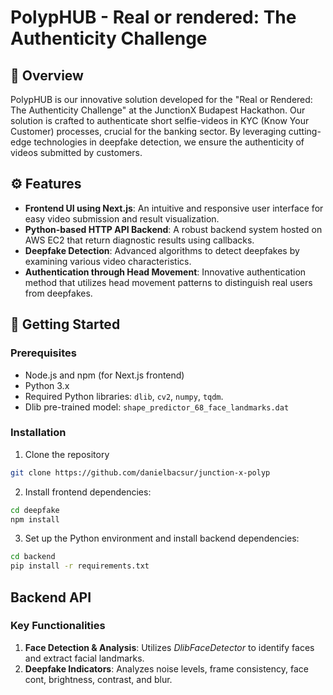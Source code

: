 # PolypHUB - Real or rendered: The Authenticity Challenge

## 📜 Overview

PolypHUB is our innovative solution developed for the "Real or Rendered: The Authenticity Challenge" at the JunctionX Budapest Hackathon. Our solution is crafted to authenticate short selfie-videos in KYC (Know Your Customer) processes, crucial for the banking sector. By leveraging cutting-edge technologies in deepfake detection, we ensure the authenticity of videos submitted by customers.

## ⚙️ Features

* **Frontend UI using Next.js**: An intuitive and responsive user interface for easy video submission and result visualization.
* **Python-based HTTP API Backend**: A robust backend system hosted on AWS EC2 that return diagnostic results using callbacks.
* **Deepfake Detection**: Advanced algorithms to detect deepfakes by examining various video characteristics.
* **Authentication through Head Movement**: Innovative authentication method that utilizes head movement patterns to distinguish real users from deepfakes.

## 🎯 Getting Started

### Prerequisites

* Node.js and npm (for Next.js frontend)
* Python 3.x
* Required Python libraries: `dlib`, `cv2`, `numpy`, `tqdm`.
* Dlib pre-trained model: `shape_predictor_68_face_landmarks.dat`

### Installation

1. Clone the repository

```bash
git clone https://github.com/danielbacsur/junction-x-polyp
```

2. Install frontend dependencies:
```bash
cd deepfake
npm install
```

3. Set up the Python environment and install backend dependencies:
```bash
cd backend
pip install -r requirements.txt
```

## Backend API

### Key Functionalities

1. **Face Detection & Analysis**: Utilizes *DlibFaceDetector* to identify faces and extract facial landmarks.
2. **Deepfake Indicators**: Analyzes noise levels, frame consistency, face cont, brightness, contrast, and blur.

